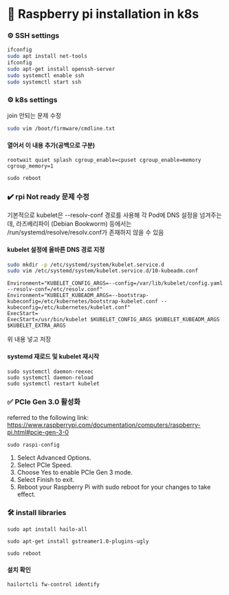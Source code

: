 # 🍓 Raspberry pi installation in k8s

### ⚙️ SSH settings

```bash
ifconfig
sudo apt install net-tools
ifconfig
sudo apt-get install openssh-server
sudo systemctl enable ssh
sudo systemctl start ssh
```

### ⚙️ k8s settings
join 안되는 문제 수정
```bash
sudo vim /boot/firmware/cmdline.txt
```

#### 열어서 이 내용 추가(공백으로 구분)
```
rootwait quiet splash cgroup_enable=cpuset cgroup_enable=memory cgroup_memory=1
```

```
sudo reboot
```

### ✔️ rpi Not ready 문제 수정
기본적으로 kubelet은 --resolv-conf 경로를 사용해 각 Pod에 DNS 설정을 넘겨주는데,
라즈베리파이 (Debian Bookworm) 등에서는 /run/systemd/resolve/resolv.conf가 존재하지 않을 수 있음

#### kubelet 설정에 올바른 DNS 경로 지정
```bash
sudo mkdir -p /etc/systemd/system/kubelet.service.d
sudo vim /etc/systemd/system/kubelet.service.d/10-kubeadm.conf
```

```
Environment="KUBELET_CONFIG_ARGS=--config=/var/lib/kubelet/config.yaml --resolv-conf=/etc/resolv.conf"
Environment="KUBELET_KUBEADM_ARGS=--bootstrap-kubeconfig=/etc/kubernetes/bootstrap-kubelet.conf --kubeconfig=/etc/kubernetes/kubelet.conf"
ExecStart=
ExecStart=/usr/bin/kubelet $KUBELET_CONFIG_ARGS $KUBELET_KUBEADM_ARGS $KUBELET_EXTRA_ARGS
```

위 내용 넣고 저장

#### systemd 재로드 및 kubelet 재시작

```
sudo systemctl daemon-reexec
sudo systemctl daemon-reload
sudo systemctl restart kubelet
```

### ✅ PCIe Gen 3.0 활성화
referred to the following link: https://www.raspberrypi.com/documentation/computers/raspberry-pi.html#pcie-gen-3-0

```
sudo raspi-config
```
1. Select Advanced Options.
2. Select PCIe Speed.
3. Choose Yes to enable PCIe Gen 3 mode.
4. Select Finish to exit.
5. Reboot your Raspberry Pi with sudo reboot for your changes to take effect.

### 🛠️ install libraries
```
sudo apt install hailo-all
```
```
sudo apt-get install gstreamer1.0-plugins-ugly
```
```
sudo reboot
```
#### 설치 확인
```
hailortcli fw-control identify
```
